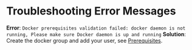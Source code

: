 # Troubleshooting Error Messages

**Error**: ``Docker prerequisites validation failed: docker daemon is not running, Please make sure Docker daemon is up and running``
**Solution**: Create the docker group and add your user, see [Prerequisites](getting-started/#prerequisites).
